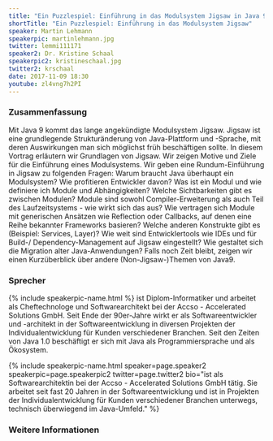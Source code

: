 ```yaml
---
title: "Ein Puzzlespiel: Einführung in das Modulsystem Jigsaw in Java 9"
shortTitle: "Ein Puzzlespiel: Einführung in das Modulsystem Jigsaw"
speaker: Martin Lehmann
speakerpic: martinlehmann.jpg
twitter: lemmi111171
speaker2: Dr. Kristine Schaal
speakerpic2: kristineschaal.jpg
twitter2: krschaal
date: 2017-11-09 18:30
youtube: zl4vng7h2PI
---
```


### Zusammenfassung

Mit Java 9 kommt das lange angekündigte Modulsystem Jigsaw. Jigsaw ist eine grundlegende Strukturänderung von Java-Plattform und -Sprache, mit deren Auswirkungen man sich möglichst früh beschäftigen sollte. In diesem Vortrag erläutern wir Grundlagen von Jigsaw. Wir zeigen Motive und Ziele für die Einführung eines Modulsystems.
Wir geben eine Rundum-Einführung in Jigsaw zu folgenden Fragen: Warum braucht Java überhaupt ein Modulsystem? Wie profitieren Entwickler davon? Was ist ein Modul und wie definiere ich Module und Abhängigkeiten? Welche Sichtbarkeiten gibt es zwischen Modulen? Module sind sowohl Compiler-Erweiterung als auch Teil des Laufzeitsystems - wie wirkt sich das aus? Wie vertragen sich Module mit generischen Ansätzen wie Reflection oder Callbacks, auf denen eine Reihe bekannter Frameworks basieren? Welche anderen Konstrukte gibt es (Beispiel: Services, Layer)? Wie weit sind Entwicklertools wie IDEs und für Build-/ Dependency-Management auf Jigsaw eingestellt? Wie gestaltet sich die Migration alter Java-Anwendungen?
Falls noch Zeit bleibt, zeigen wir einen Kurzüberblick über andere (Non-Jigsaw-)Themen von Java9.

### Sprecher

{% include speakerpic-name.html %} ist Diplom-Informatiker und arbeitet als Cheftechnologe und Softwarearchitekt bei der Accso - Accelerated Solutions GmbH. Seit Ende der 90er-Jahre wirkt er als Softwareentwickler und -architekt in der Softwareentwicklung in diversen Projekten der Individualentwicklung für Kunden verschiedener Branchen. Seit den Zeiten von Java 1.0 beschäftigt er sich mit Java als Programmiersprache und als Ökosystem.

<div style="clear: both"></div>

{% include speakerpic-name.html speaker=page.speaker2 speakerpic=page.speakerpic2 twitter=page.twitter2 bio="ist als Softwarearchitektin bei der Accso - Accelerated Solutions GmbH tätig. Sie arbeitet seit fast 20 Jahren in der Softwareentwicklung und ist in Projekten der Individualentwicklung für Kunden verschiedener Branchen unterwegs, technisch überwiegend im Java-Umfeld." %}

### Weitere Informationen
